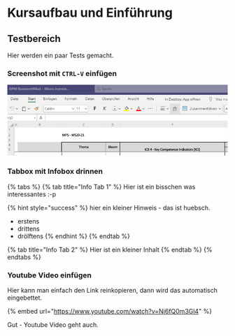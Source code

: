 # Kursaufbau und Einführung

## Testbereich

Hier werden ein paar Tests gemacht.

### Screenshot mit `CTRL-V` einfügen

![Hier ein Screenshot zum Testen ob man auch Bilder einf&#xFC;gen kann](../.gitbook/assets/grafik.png)

### Tabbox mit Infobox drinnen

{% tabs %}
{% tab title="Info Tab 1" %}
Hier ist ein bisschen was interessantes :-p

{% hint style="success" %}
hier ein kleiner Hinweis - das ist huebsch.

* erstens
* drittens
* drölftens
{% endhint %}
{% endtab %}

{% tab title="Info Tab 2" %}
Hier ist ein kleiner Inhalt
{% endtab %}
{% endtabs %}

### Youtube Video einfügen

Hier kann man einfach den Link reinkopieren, dann wird das automatisch eingebettet.

{% embed url="https://www.youtube.com/watch?v=Ni6fQ0m3Gl4" %}

Gut - Youtube Video geht auch.

